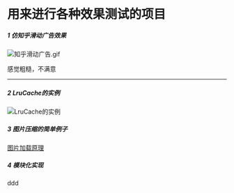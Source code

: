 # 用来进行各种效果测试的项目

##### 1 仿知乎滑动广告效果

![知乎滑动广告.gif](http://upload-images.jianshu.io/upload_images/3515789-7f1f9a137e12c4dc.gif?imageMogr2/auto-orient/strip)

感觉粗糙，不满意

---

##### 2 LruCache的实例

![LruCache的实例](https://i.loli.net/2017/11/16/5a0d4ae469fd6.jpg)

##### 3 图片压缩的简单例子

[图片加载原理](http://www.jianshu.com/p/94e37c901107)

##### 4 模块化实现
ddd


